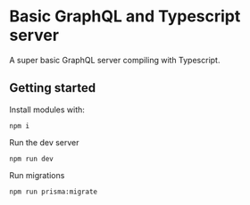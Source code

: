 # Basic GraphQL and Typescript server

A super basic GraphQL server compiling with Typescript.


## Getting started

Install modules with:

```
npm i
```

Run the dev server

```
npm run dev
```

Run migrations

```
npm run prisma:migrate
```

